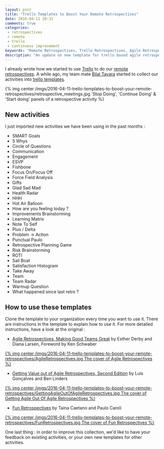 ```yaml
---
layout: post
title: "Trello Templates to Boost Your Remote Retrospectives"
date: 2016-04-11 20:31
comments: true
categories:
 - retrospectives
 - remote
 - trello
 - continuous improvement
keywords: "Remote Retrospectives, Trello Retrospectives, Agile Retrospectives"
description: "An update on new template for trello based agile retrospectives"
---
```

I already wrote how we started to use [Trello](http://trello.com) to do our [remote retrospectives](/trellospectives-remote-retrospectives-with-trello/). A while ago, my team mate [Bilal Tayara](http://bilal.eltayara.net/blog/2015/09/20/agile-retrospectives-using-trello/) started to collect our activities into [trello templates](https://trello.com/agileretrospectives).

{% img center /imgs/2016-04-11-trello-templates-to-boost-your-remote-retrospectives/retrospective_meetings.jpg 'Stop Doing', 'Continue Doing' & 'Start doing' panels of a retrospective activity %}

## New activities

I just imported new activities we have been using in the past months :

* SMART Goals
* 5 Whys
* Circle of Questions
* Communication
* Engagement
* ESVP
* Fishbone
* Focus On/Focus Off
* Force Field Analysis
* Gifts
* Glad Sad Mad
* Health Radar
* HHH
* Hot Air Balloon
* How are you feeling today ?
* Improvements Brainstorming
* Learning Matrix
* Note To Self
* Plus / Delta
* Problem -> Action
* Punctual Paulo
* Retrospective Planning Game
* Risk Brainstorming
* ROTI
* Sail Boat
* Satisfaction Histogram
* Take Away
* Team
* Team Radar
* Warmup Question
* What happened since last retro ?

## How to use these templates

Clone the template to your organization every time you want to use it. There are instructions in the template to explain how to use it. For more detailed instructions, have a look at the original :

* [Agile Retrospectives, Making Good Teams Great](https://pragprog.com/book/dlret/agile-retrospectives) by Esther Derby and Diana Larsen, Foreword by Ken Schwaber

[{% img center /imgs/2016-04-11-trello-templates-to-boost-your-remote-retrospectives/AgileRetrospectives.jpg The cover of Agile Retrospectives %}](https://pragprog.com/book/dlret/agile-retrospectives)

* [Getting Value out of Agile Retrospectives, Second Edition](http://www.infoq.com/minibooks/agile-retrospectives-value) by Luis Gonçalves and Ben Linders

[{% img center /imgs/2016-04-11-trello-templates-to-boost-your-remote-retrospectives/GettingAgileOutOfAgileRetrospectives.jpg The cover of Getting Agile Out Of Agile Retrospectives %}](http://www.infoq.com/minibooks/agile-retrospectives-value)

* [Fun Retrospectives](https://leanpub.com/funretrospectives) by Taina Caetano and Paulo Caroli

[{% img center /imgs/2016-04-11-trello-templates-to-boost-your-remote-retrospectives/FunRetrospectives.jpg The cover of Fun Retrospectives %}](https://leanpub.com/funretrospectives)

One last thing : in order to improve this collection, we'd like to have your feedback on existing activities, or your own new templates for other activities.